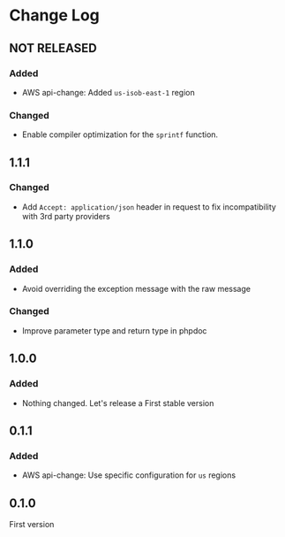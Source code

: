 # Change Log

## NOT RELEASED

### Added

- AWS api-change: Added `us-isob-east-1` region

### Changed

- Enable compiler optimization for the `sprintf` function.

## 1.1.1

### Changed

- Add `Accept: application/json` header in request to fix incompatibility with 3rd party providers

## 1.1.0

### Added

- Avoid overriding the exception message with the raw message

### Changed

- Improve parameter type and return type in phpdoc

## 1.0.0

### Added

- Nothing changed. Let's release a First stable version

## 0.1.1

### Added

- AWS api-change: Use specific configuration for `us` regions

## 0.1.0

First version
